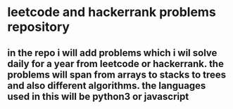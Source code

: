 # leetcode and hackerrank problems repository

## in the repo i will add problems which i wil solve daily for a year from leetcode or hackerrank. the problems will span from arrays to stacks to trees and also different algorithms. the languages used in this will be python3 or javascript
